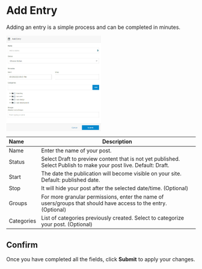 # Add Entry

Adding an entry is a simple process and can be completed in minutes.

<img src="../../../../images/module-add-entry.jpg" alt="module-overview2" style="width: 50%; display: block"></a>

**Name** | **Description** 
:--- | ---
Name | Enter the name of your post.
Status | Select Draft to preview content that is not yet published. Select Publish to make your post live. Default: Draft.
Start | The date the publication will become visible on your site. Default: published date.
Stop | It will hide your post after the selected date/time. (Optional)
Groups | For more granular permissions, enter the name of users/groups that should have access to the entry. (Optional)
Categories | List of categories previously created. Select to categorize your post. (Optional)

## Confirm 

Once you have completed all the fields, click **Submit** to apply your changes.